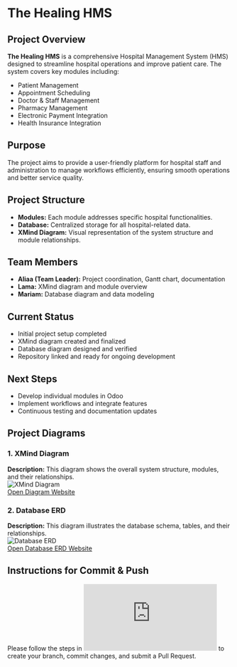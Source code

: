 # The Healing HMS

## Project Overview
**The Healing HMS** is a comprehensive Hospital Management System (HMS) designed to streamline hospital operations and improve patient care. The system covers key modules including:

- Patient Management  
- Appointment Scheduling  
- Doctor & Staff Management  
- Pharmacy Management  
- Electronic Payment Integration  
- Health Insurance Integration  

## Purpose
The project aims to provide a user-friendly platform for hospital staff and administration to manage workflows efficiently, ensuring smooth operations and better service quality.

## Project Structure
- **Modules:** Each module addresses specific hospital functionalities.  
- **Database:** Centralized storage for all hospital-related data.  
- **XMind Diagram:** Visual representation of the system structure and module relationships.  

## Team Members
- **Aliaa (Team Leader):** Project coordination, Gantt chart, documentation  
- **Lama:** XMind diagram and module overview  
- **Mariam:** Database diagram and data modeling  

## Current Status
- Initial project setup completed  
- XMind diagram created and finalized  
- Database diagram designed and verified  
- Repository linked and ready for ongoing development  

## Next Steps
- Develop individual modules in Odoo  
- Implement workflows and integrate features  
- Continuous testing and documentation updates

## Project Diagrams 

### 1. XMind Diagram
**Description:** This diagram shows the overall system structure, modules, and their relationships.  
![XMind Diagram](docs/xmind_diagram.png)  
[Open Diagram Website](https://xmind.ai/share/tJiUEGEF)

### 2. Database ERD
**Description:** This diagram illustrates the database schema, tables, and their relationships.  
![Database ERD](docs/DB_digram.png)  
[Open Database ERD Website](https://www.drawdb.app/editor?shareId=c7e2748cc6e388448c9ae9a72163d3cf)

## Instructions for Commit & Push
Please follow the steps in ![GitHub_Instructions.pdf](https://raw.githubusercontent.com/aliaa200411/the_healing_hms/refs/heads/main/GitHub_Instructions.pdf) to create your branch, commit changes, and submit a Pull Request.


